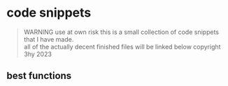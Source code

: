 # code snippets 
> WARNING use at own risk
this is a small collection of code snippets that I have made.<br> all of the actually decent finished files will be linked below
copyright 3hy 2023
## best functions 

